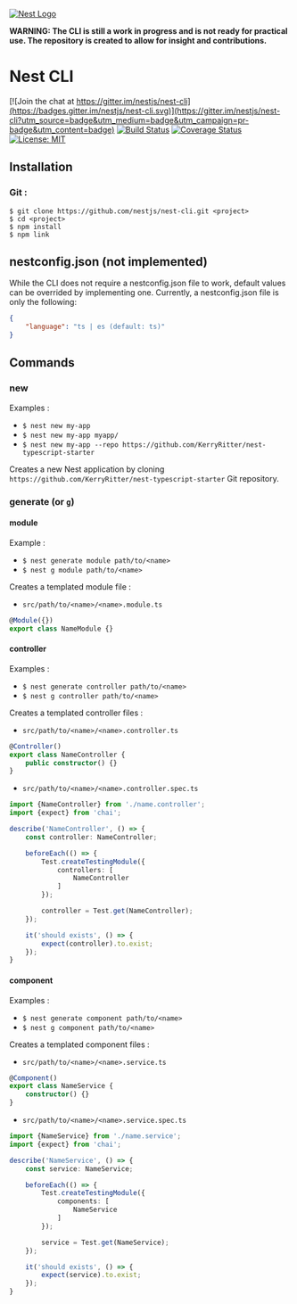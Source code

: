 [![Nest Logo](http://kamilmysliwiec.com/public/nest-logo.png)](http://kamilmysliwiec.com/)

**WARNING: The CLI is still a work in progress and is not ready for practical use. The repository is created to allow for insight and contributions.**

# Nest CLI

[![Join the chat at https://gitter.im/nestjs/nest-cli](https://badges.gitter.im/nestjs/nest-cli.svg)](https://gitter.im/nestjs/nest-cli?utm_source=badge&utm_medium=badge&utm_campaign=pr-badge&utm_content=badge)
[![Build Status](https://travis-ci.org/ThomRick/nest-cli.svg?branch=develop)](https://travis-ci.org/ThomRick/nest-cli)
[![Coverage Status](https://coveralls.io/repos/github/ThomRick/nest-cli/badge.svg?branch=develop)](https://coveralls.io/github/ThomRick/nest-cli?branch=develop)
[![License: MIT](https://img.shields.io/badge/License-MIT-yellow.svg)](https://opensource.org/licenses/MIT)

## Installation

### Git :
```
$ git clone https://github.com/nestjs/nest-cli.git <project>
$ cd <project>
$ npm install
$ npm link
```

## nestconfig.json (not implemented)

While the CLI does not require a nestconfig.json file to work, default values can be overrided by implementing one. Currently, a nestconfig.json file is only the following:

```json
{
    "language": "ts | es (default: ts)"
}
```

## Commands

### new

Examples : 
   * `$ nest new my-app`
   * `$ nest new my-app myapp/`
   * `$ nest new my-app --repo https://github.com/KerryRitter/nest-typescript-starter`

Creates a new Nest application by cloning `https://github.com/KerryRitter/nest-typescript-starter` Git repository.

### generate (or `g`)

#### module
Example :
   * `$ nest generate module path/to/<name>`
   * `$ nest g module path/to/<name>`

Creates a templated module file :
   * `src/path/to/<name>/<name>.module.ts`

```typescript
@Module({})
export class NameModule {}
```

#### controller
Examples : 
   * `$ nest generate controller path/to/<name>` 
   * `$ nest g controller path/to/<name>`

Creates a templated controller files : 
   * `src/path/to/<name>/<name>.controller.ts`

```typescript
@Controller()
export class NameController {
    public constructor() {}
}
```

   * `src/path/to/<name>/<name>.controller.spec.ts`

```typescript
import {NameController} from './name.controller';
import {expect} from 'chai';

describe('NameController', () => {
    const controller: NameController;

    beforeEach(() => {
        Test.createTestingModule({
            controllers: [
                NameController
            ]
        });

        controller = Test.get(NameController);
    });

    it('should exists', () => {
        expect(controller).to.exist;
    });
}
```

#### component
Examples : 
   * `$ nest generate component path/to/<name>` 
   * `$ nest g component path/to/<name>`

Creates a templated component files :
   * `src/path/to/<name>/<name>.service.ts`

```typescript
@Component()
export class NameService {
    constructor() {}
}
```

   * `src/path/to/<name>/<name>.service.spec.ts`
```typescript
import {NameService} from './name.service';
import {expect} from 'chai';

describe('NameService', () => {
    const service: NameService;

    beforeEach(() => {
        Test.createTestingModule({
            components: [
                NameService
            ]
        });

        service = Test.get(NameService);
    });

    it('should exists', () => {
        expect(service).to.exist;
    });
}
```